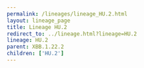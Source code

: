 ```yaml
---
permalink: /lineages/lineage_HU.2.html
layout: lineage_page
title: Lineage HU.2
redirect_to: ../lineage.html?lineage=HU.2
lineage: HU.2
parent: XBB.1.22.2
children: ['HU.2']
---
```

